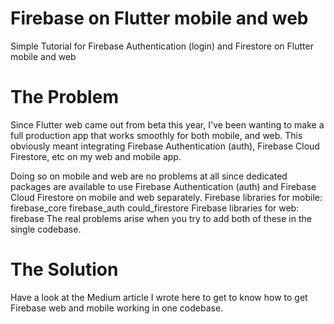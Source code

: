 # Firebase on Flutter mobile and web

Simple Tutorial for Firebase Authentication (login) and Firestore on Flutter mobile and web

# The Problem
Since Flutter web came out from beta this year, I've been wanting to make a full production app that works smoothly for both mobile, and web. This obviously meant integrating Firebase Authentication (auth), Firebase Cloud Firestore, etc on my web and mobile app.


Doing so on mobile and web are no problems at all since dedicated packages are available to use Firebase Authentication (auth) and Firebase Cloud Firestore on mobile and web separately.
Firebase libraries for mobile:
firebase_core
firebase_auth
could_firestore
Firebase libraries for web:
firebase
The real problems arise when you try to add both of these in the single codebase.

# The Solution

Have a look at the Medium article I wrote here to get to know how to get Firebase web and mobile working in one codebase.
